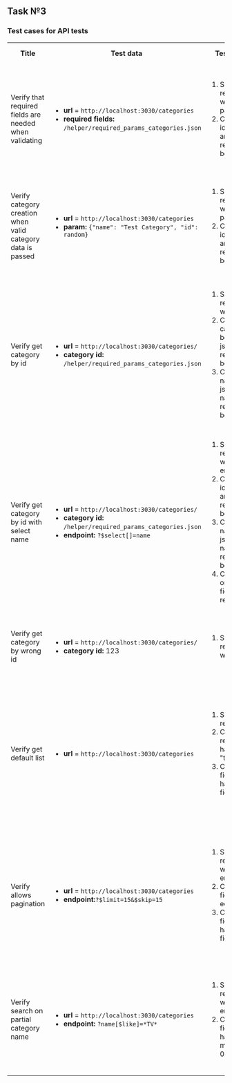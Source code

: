 ## Task №3
### Test cases for API tests

<table>
  <tr>
    <th>Title</th>
    <th>Test data</th>
    <th>Test steps</th>
    <th>Expected result</th>
  </tr>
  <tr>
    <td>Verify that required fields are needed when validating</td>
    <td>
        <ul>
            <li>
                <b>url</b> = <code>http://localhost:3030/categories</code> 
            </li>
            <li>
                <b>required fields:</b> <code>/helper/required_params_categories.json</code>
            </li>
        </ul>
    </td>
    <td>
        <ol>
            <li>Send post request with parameters</li>
            <li>Compare id in param and id in response body</li>
        </ol>
    </td>
    <td>
        <ol>
            <li>Get response with status code = 400</li>
            <li>The amounts should be the same</li>
        </ol>
    </td>
  </tr>
  <tr>
    <td>Verify category creation when valid category data is passed</td>
    <td>
        <ul>
            <li>
                <b>url</b> = <code>http://localhost:3030/categories</code> 
            </li>
            <li>
            <b>param:</b> <code>{"name": "Test Category", "id": random}</code>
            </li>
    </td>
     <td>
        <ol>
            <li>Send post request with parameters</li>
            <li>Compare id in param and id in response body</li>
        </ol>
    </td>
    <td>
        <ol>
            <li>Get response with status code = 201</li>
            <li>The ids should be the same</li>
        </ol>
    </td>
  </tr>
  <tr>
    <td>Verify get category by id </td>
    <td>
    <ul>
            <li>
                <b>url</b> = <code>http://localhost:3030/categories/</code>
            </li>
            <li>                
                <b>category id:</b> <code>/helper/required_params_categories.json</code>
            </li>
    </td>
     <td>
        <ol>
            <li>Send get request with id</li>
            <li>Compare category body in json and response body</li>
            <li>Compare name in json and name in response body</li>
        </ol>
    </td>
    <td>
        <ol>
            <li>Get response with status code = 200</li>
            <li>The bodies should be the same</li>
            <li>The names should be the same</li>
        </ol>
    </td>
  </tr>
  <tr>
    <td>Verify get category by id with select name</td>
    <td>
        <ul>
            <li>
                <b>url</b> = <code>http://localhost:3030/categories/</code> 
            </li>
            <li>
                <b>category id:</b> <code>/helper/required_params_categories.json</code> 
            </li>
            <li>
                <b>endpoint:</b> <code>?$select[]=name</code>
            </li>
    </td>
     <td>
        <ol>
            <li>Send get request with id + endpoint</li>
            <li>Compare id in json and id in response body</li>
            <li>Compare name in json and name in response body</li>
            <li>Check that only two fields in response</li>
        </ol>
    </td>
    <td>
        <ol>
            <li>Get response with status code = 200</li>
            <li>The ids should be the same</li>
            <li>The names should be the same</li>
            <li>The response has two fields</li>
        </ol>
    </td>
  </tr>
  <tr>
    <td>Verify get category by wrong id</td>
    <td>
        <ul>
            <li>
                <b>url</b> = <code>http://localhost:3030/categories/</code> 
            </li>
            <li>
                <b>category id:</b> 123
            </li>
    </td>
     <td>
        <ol>
            <li>Send get request with id </li>
        </ol>
    </td>
    <td>
        <ol>
            <li>Get response with status code = 404</li>
        </ol>
    </td>
  </tr>
  <tr>
    <td>Verify get default list</td>
    <td>
        <ul>
            <li>
                <b>url</b> = <code>http://localhost:3030/categories</code>
            </li>
    </td>
     <td>
        <ol>
            <li>Send get request</li>
            <li>Check that response has a field "total"</li>
            <li>Check that field "data" has ten fields</li>
        </ol>
    </td>
    <td>
        <ol>
            <li>Get response with status code = 200</li>
            <li>The response has a field "total"</li>
            <li>The field "data" has ten fields</li>
        </ol>
    </td>
  </tr>
  <tr>
    <td>Verify allows pagination</td>
    <td>
        <ul>
            <li>
                <b>url</b> = <code>http://localhost:3030/categories</code> 
            </li>
            <li>
                <b>endpoint:</b><code>?$limit=15&$skip=15</code>
            </li>
    </td>
     <td>
        <ol>
            <li>Send get request with endpoin</li>
            <li>Check that field "skip" equal 15</li>
            <li>Check that field "data" has 15 fields</li>
        </ol>
    </td>
    <td>
        <ol>
            <li>Get response with status code = 200</li>
            <li>The field "skip" equal 15"</li>
            <li>The field "data" has 15 fields</li>
        </ol>
    </td>
  </tr>
  <tr>
    <td>Verify search on partial category name</td>
    <td>
        <ul>
            <li>
                <b>url</b> = <code>http://localhost:3030/categories</code> 
            </li>
            <li>
                <b>endpoint:</b> <code>?name[$like]=*TV*</code>
            </li>
    </td>
     <td>
        <ol>
            <li>Send get request with endpoin</li>
            <li>Check that field "data" has fields more than 0</li>
        </ol>
    </td>
    <td>
        <ol>
            <li>Get response with status code = 200</li>
            <li>The field "data" has more than 0 fields</li>
        </ol>
    </td>
  </tr>  
</table>